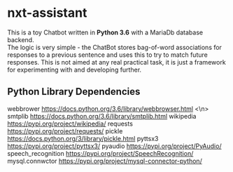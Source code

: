 # nxt-assistant
 
This is a toy Chatbot written in **Python 3.6** with a MariaDb database backend.  
The logic is very simple - the ChatBot stores bag-of-word associations for responses to a previous sentence and uses this to try to match future responses. 
This is not aimed at any real practical task, it is just a framework for experimenting with and developing further.

## Python Library Dependencies ##

webbrower https://docs.python.org/3.6/library/webbrowser.html <\n>
smtplib https://docs.python.org/3.6/library/smtplib.html
wikipedia https://pypi.org/project/wikipedia/
requests https://pypi.org/project/requests/
pickle https://docs.python.org/3/library/pickle.html
pyttsx3 https://pypi.org/project/pyttsx3/
pyaudio https://pypi.org/project/PyAudio/
speech_recognition https://pypi.org/project/SpeechRecognition/
mysql.connwctor https://pypi.org/project/mysql-connector-python/



